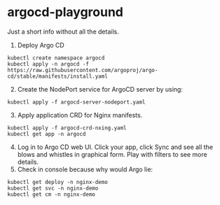 # argocd-playground

Just a short info without all the details.


1. Deploy Argo CD
```
kubectl create namespace argocd
kubectl apply -n argocd -f https://raw.githubusercontent.com/argoproj/argo-cd/stable/manifests/install.yaml
```

2. Create the NodePort service for ArgoCD server by using:

```
kubectl apply -f argocd-server-nodeport.yaml
```

3. Apply application CRD for Nginx manifests.

```
kubectl apply -f argocd-crd-nxing.yaml
kubectl get app -n argocd
```

4. Log in to Argo CD web UI. Click your app, click Sync and see all the blows and whistles in graphical form. Play with filters to see more details.
5. Check in console because why would Argo lie:

```
kubectl get deploy -n nginx-demo
kubectl get svc -n nginx-demo
kubectl get cm -n nginx-demo
```


